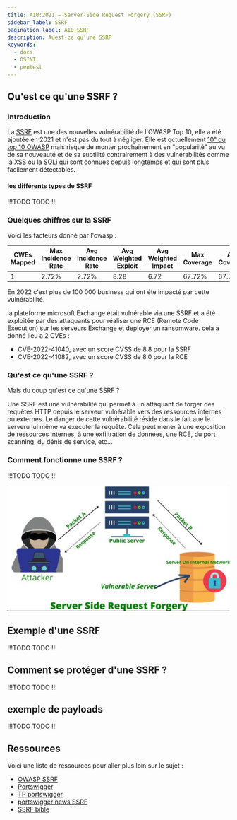 ```yaml
---
title: A10:2021 – Server-Side Request Forgery (SSRF) 
sidebar_label: SSRF
pagination_label: A10-SSRF
description: Auest-ce qu'une SSRF 
keywords:
  - docs
  - OSINT
  - pentest
---
```


## Qu'est ce qu'une SSRF ?

### Introduction

La [SSRF](https://owasp.org/Top10/A10_2021-Server-Side_Request_Forgery_%28SSRF%29/) est une des nouvelles vulnérabilité de l'OWASP Top 10, elle a été ajoutée en 2021 et n'est pas du tout à négliger. Elle est qctuellement [10ᵉ du top 10 OWASP](https://owasp.org/Top10/fr/) mais risque de monter prochainement en "popularité" au vu de sa nouveauté et de sa subtilité contrairement à des vulnérabilités comme la [XSS](01-XSS.md) ou la SQLi qui sont connues depuis longtemps et qui sont plus facilement détectables.


#### les différents types de SSRF
!!!TODO TODO !!! 

### Quelques chiffres sur la SSRF

Voici les facteurs donné par l'owasp :

|CWEs Mapped |	Max Incidence Rate |	Avg Incidence Rate |	Avg Weighted Exploit |	Avg Weighted Impact |	Max Coverage |	Avg Coverage |	Total Occurrences 	| Total CVEs
|--------|-----------|---------------------|----------------------|---------------------|------------------|------------------|---------------------|---------------------|
| 1 |	2.72% |	2.72% |	8.28 |	6.72 |	67.72% |	67.72% |	9,503 |	385

En 2022 c'est plus de 100 000 business qui ont éte impacté par cette vulnérabilité.

la plateforme microsoft Exchange était vulnérable via une SSRF et a été exploitée par des attaquants pour réaliser une RCE (Remote Code Execution) sur les serveurs Exchange et deployer un ransomware.
cela a donné lieu a 2 CVEs :
- CVE-2022-41040, avec un score CVSS de 8.8 pour la SSRF 
- CVE-2022-41082, avec un score CVSS de 8.0 pour la RCE 

### Qu'est ce qu'une SSRF ?

Mais du coup qu'est ce qu'une SSRF ? 

Une SSRF est une vulnérabilité qui permet à un attaquant de forger des requêtes HTTP depuis le serveur vulnérable vers des ressources internes ou externes.
Le danger de cette vulnérabilité réside dans le fait aue le serveru lui même va executer la requête. Cela peut mener à une exposition de ressources internes, à une exfiltration de données, une RCE, du port scanning, du dénis de service, etc...

### Comment fonctionne une SSRF ?

!!!TODO TODO !!! 


![schema ssrf](../images/SSRF.png)



## Exemple d'une SSRF

!!!TODO TODO !!! 


## Comment se protéger d'une SSRF ?

!!!TODO TODO !!! 



## exemple de payloads 

!!!TODO TODO !!! 



## Ressources 

Voici une liste de ressources pour aller plus loin sur le sujet :

- [OWASP SSRF](https://owasp.org/Top10/A10_2021-Server-Side_Request_Forgery_%28SSRF%29/)
- [Portswigger](https://portswigger.net/web-security/ssrf)
- [TP portswigger](https://portswigger.net/web-security/ssrf/lab-basic-ssrf-against-localhost)
- [portswigger news SSRF](https://portswigger.net/daily-swig/ssrf)
- [SSRF bible](https://cheatsheetseries.owasp.org/assets/Server_Side_Request_Forgery_Prevention_Cheat_Sheet_SSRF_Bible.pdf)

